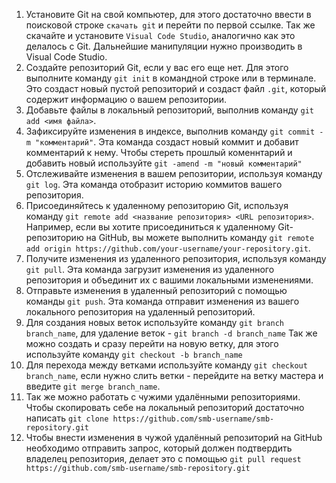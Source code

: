 1. Установите Git на свой компьютер, для этого достаточно ввести в поисковой строке `скачать git` и перейти по первой ссылке. 
Так же скачайте и установите `Visual Code Studio`, аналогично как это делалось с Git. Дальнейшие манипуляции нужно производить в Visual Code Studio.
2. Создайте репозиторий Git, если у вас его еще нет. Для этого выполните команду `git init` в командной строке или в терминале. Это создаст новый пустой репозиторий и создаст файл `.git`, который содержит информацию о вашем репозитории.
3. Добавьте файлы в локальный репозиторий, выполнив команду `git add <имя файла>`. 
4. Зафиксируйте изменения в индексе, выполнив команду `git commit -m "комментарий"`. Эта команда создаст новый коммит и добавит комментарий к нему. Чтобы стереть прошлый коменнтарий и добавить новый используйте `git -amend -m "новый комментарий"`
5. Отслеживайте изменения в вашем репозитории, используя команду `git log`. Эта команда отобразит историю коммитов вашего репозитория.
6. Присоединяйтесь к удаленному репозиторию Git, используя команду `git remote add <название репозитория> <URL репозитория>`. Например, если вы хотите присоединиться к удаленному Git-репозиторию на GitHub, вы можете выполнить команду `git remote add origin https://github.com/your-username/your-repository.git`.
7. Получите изменения из удаленного репозитория, используя команду `git pull`. Эта команда загрузит изменения из удаленного репозитория и объединит их с вашими локальными изменениями.
8. Отправьте изменения в удаленный репозиторий с помощью команды `git push`. Эта команда отправит изменения из вашего локального репозитория на удаленный репозиторий.
9. Для создания новых веток используйте команду `git branch branch_name`, для удаление веток - `git branch -d branch_name`
Так же можно создать и сразу перейти на новую ветку, для этого используйте команду  `git checkout -b branch_name`
10. Для перехода между ветками используйте команду `git checkout branch_name`, если нужно слить ветки - перейдите на ветку мастера и введите `git merge branch_name`.
11. Так же можно работать с чужими удалёнными репозиториями. Чтобы скопировать себе на локальный репозиторий достаточно написать `git clone https://github.com/smb-username/smb-repository.git`
12. Чтобы внести изменения в чужой удалённый репозиторий на GitHub необходимо отправить запрос, который должен подтвердить владелец репозитория, делает это с помощью `git pull request https://github.com/smb-username/smb-repository.git`